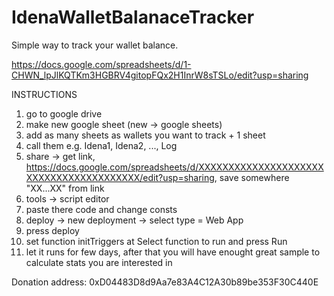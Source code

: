# IdenaWalletBalanaceTracker
Simple way to track your wallet balance.

https://docs.google.com/spreadsheets/d/1-CHWN_lpJlKQTKm3HGBRV4gitopFQx2H1InrW8sTSLo/edit?usp=sharing

INSTRUCTIONS

1. go to google drive
2. make new google sheet (new -> google sheets)
3. add as many sheets as wallets you want to track + 1 sheet
4. call them e.g. Idena1, Idena2, ..., Log
5. share -> get link, https://docs.google.com/spreadsheets/d/XXXXXXXXXXXXXXXXXXXXXXXXXXXXXXXXXXXXXXXX/edit?usp=sharing, save somewhere "XX...XX" from link
6. tools -> script editor
7. paste there code and change consts
8. deploy -> new deployment -> select type = Web App
9. press deploy
10. set function initTriggers at Select function to run and press Run
11. let it runs for few days, after that you will have enought great sample to calculate stats you are interested in

Donation address: 0xD04483D8d9Aa7e83A4C12A30b89be353F30C440E
